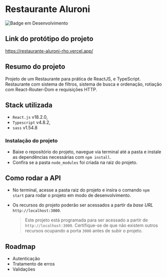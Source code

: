 # Restaurante Aluroni

![Badge em Desenvolvimento](http://img.shields.io/static/v1?label=STATUS&message=EM%20DESENVOLVIMENTO&color=GREEN)

## Link do protótipo do projeto
https://restaurante-aluroni-rho.vercel.app/

## Resumo do projeto

Projeto de um Restaurante para prática de ReactJS, e TypeScript.
Restaurante com sistema de filtros, sistema de busca e ordenação, rotiação com React-Router-Dom e requisições HTTP.


## Stack utilizada

* `React.js` v18.2.0,
* `Typescript` v4.8.2,
* `sass` v1.54.8



### Instalação do projeto
* Baixe o repositório do projeto, navegue via terminal até a pasta e instale as dependências necessárias com `npm install`.
* Confira se a pasta `node_modules` foi criada na raiz do projeto.


## Como rodar a API

* No terminal, acesse a pasta raiz do projeto e insira o comando `npm start` para rodar o projeto em modo de desenvolvimento. 


* Os recursos do projeto poderão ser acessados a partir da *base URL* `http://localhost:3000`.

  > Este projeto está programada para ser acessado a partir de `http://localhost:3000`. Certifique-se de que não existem outros recursos ocupando a porta `3000` antes de subir o projeto.


## Roadmap

* Autenticação
* Tratamento de erros
* Validações

